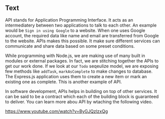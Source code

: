 ## Text

API stands for Application Programming Interface. It acts as an intermediatery between two applications to talk to each other. An example would be `Sign in using Google` to a website. When one uses Google account, the required data like name and email are transferred from Google to the website. APIs makes this possible. It make sure different services can communicate and share data based on some preset conditions.

While programming with Node.js, we are making use of many built in modules or external packages. In fact, we are stitching together the APIs to get our work done. If we look at our `Todo` seqeulize model, we are exposing few methods like `addTask`, `markAsComplete` to make changes to database. The Express.js application uses them to create a new item or mark an existing one as complete. This is another example of API.

In software development, APIs helps in building on top of other services. It can be said to be a contract which each of the building block is guaranteed to deliver. You can learn more abou API by wtaching the following video.

https://www.youtube.com/watch?v=ByGJQzlzxQg
